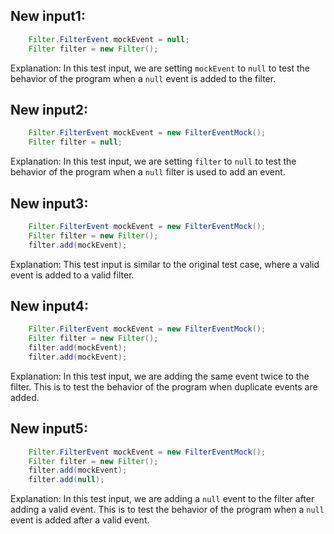 ## New input1:
```java
    Filter.FilterEvent mockEvent = null;
    Filter filter = new Filter();
```
Explanation: In this test input, we are setting `mockEvent` to `null` to test the behavior of the program when a `null` event is added to the filter.

## New input2:
```java
    Filter.FilterEvent mockEvent = new FilterEventMock();
    Filter filter = null;
```
Explanation: In this test input, we are setting `filter` to `null` to test the behavior of the program when a `null` filter is used to add an event.

## New input3:
```java
    Filter.FilterEvent mockEvent = new FilterEventMock();
    Filter filter = new Filter();
    filter.add(mockEvent);
```
Explanation: This test input is similar to the original test case, where a valid event is added to a valid filter.

## New input4:
```java
    Filter.FilterEvent mockEvent = new FilterEventMock();
    Filter filter = new Filter();
    filter.add(mockEvent);
    filter.add(mockEvent);
```
Explanation: In this test input, we are adding the same event twice to the filter. This is to test the behavior of the program when duplicate events are added.

## New input5:
```java
    Filter.FilterEvent mockEvent = new FilterEventMock();
    Filter filter = new Filter();
    filter.add(mockEvent);
    filter.add(null);
```
Explanation: In this test input, we are adding a `null` event to the filter after adding a valid event. This is to test the behavior of the program when a `null` event is added after a valid event.